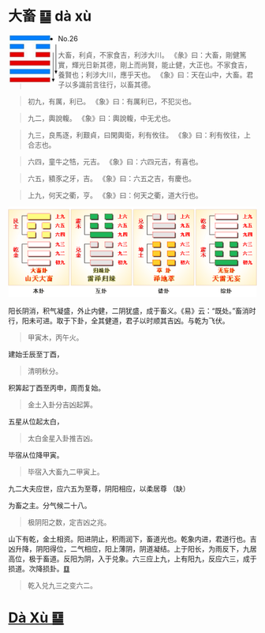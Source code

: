 # 大畜 ䷙ dà xù

<img src="shapes/26.10.png" width="101" alt="大畜" align="left">

- No.26

> 大畜，利貞，不家食吉，利涉大川。
>《彖》曰：大畜，剛健篤實，輝光日新其德，剛上而尚賢，能止健，大正也。不家食吉，養賢也；利涉大川，應乎天也。
>《象》曰：天在山中，大畜。君子以多識前言往行，以畜其德。

> 初九，有厲，利已。
>《象》曰：有厲利已，不犯災也。

> 九二，輿說輹。
>《象》曰：輿說輹，中无尤也。

> 九三，良馬逐，利艱貞，曰閑輿衛，利有攸往。
>《象》曰：利有攸往，上合志也。

> 六四，童牛之牿，元吉。
>《象》曰：六四元吉，有喜也。

> 六五，豶豕之牙，吉。
>《象》曰：六五之吉，有慶也。

> 上九，何天之衢，亨。
>《象》曰：何天之衢，道大行也。

<img src="shapes/26.11.png">

阳长阴消，积气凝盛，外止内健，二阴犹盛，成于畜义。《易》云：“既处。”畜消时行，阳未可进。取于下卦，全其健道，君子以时顺其吉凶。与乾为飞伏。
> 甲寅木，丙午火。

建始壬辰至丁酉，
> 清明秋分。

积筭起丁酉至丙申，周而复始。
> 金土入卦分吉凶起筭。

五星从位起太白，
> 太白金星入卦推吉凶。

毕宿从位降甲寅。
> 毕宿入大畜九二甲寅上。

九二大夫应世，应六五为至尊，阴阳相应，以柔居尊
（缺）

为畜之主。分气候二十八。
> 极阴阳之数，定吉凶之兆。

山下有乾，金土相资。阳进阴止，积雨润下，畜道光也。乾象内进，君道行也。吉凶升降，阴阳得位，二气相应，阳上薄阴，阴道凝结。上于阳长，为雨反下，九居高位，极于畜道。反阳为阴，入于兑象。六三应上九，上有阳九，反应六三，成于损道。次降损卦。[䷨](e68d9fsun_cn.md)
> 乾入兑九三之变六二。

# [Dà Xù ䷙](e5a4a7e89384daxu.md)
